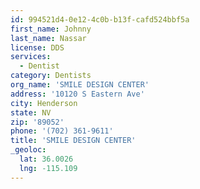 ```yaml
---
id: 994521d4-0e12-4c0b-b13f-cafd524bbf5a
first_name: Johnny
last_name: Nassar
license: DDS
services:
  - Dentist
category: Dentists
org_name: 'SMILE DESIGN CENTER'
address: '10120 S Eastern Ave'
city: Henderson
state: NV
zip: '89052'
phone: '(702) 361-9611'
title: 'SMILE DESIGN CENTER'
_geoloc:
  lat: 36.0026
  lng: -115.109
---
```

